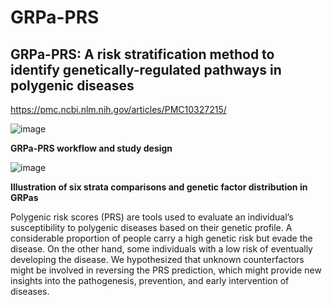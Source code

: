 # GRPa-PRS
## GRPa-PRS: A risk stratification method to identify genetically-regulated pathways in polygenic diseases
https://pmc.ncbi.nlm.nih.gov/articles/PMC10327215/ 

![image](https://github.com/davidroad/GRPa-PRS/assets/4857356/0dfe1f8a-8248-4b3f-8866-acb1c70a59f6)

**GRPa-PRS workflow and study design**

![image](https://github.com/davidroad/GRPa-PRS/assets/4857356/09ef6ac1-d922-41d6-a879-52ac36c3b91c)

**Illustration of six strata comparisons and genetic factor distribution in GRPas**

Polygenic risk scores (PRS) are tools used to evaluate an individual’s susceptibility to polygenic diseases based on their genetic profile. A considerable proportion of people carry a high genetic risk but evade the disease. On the other hand, some individuals with a low risk of eventually developing the disease. We hypothesized that unknown counterfactors might be involved in reversing the PRS prediction, which might provide new insights into the pathogenesis, prevention, and early intervention of diseases.
